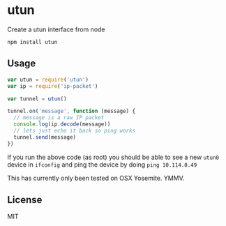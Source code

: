 # utun

Create a utun interface from node

```
npm install utun
```

## Usage

``` js
var utun = require('utun')
var ip = require('ip-packet')

var tunnel = utun()

tunnel.on('message', function (message) {
  // message is a raw IP packet
  console.log(ip.decode(message))
  // lets just echo it back so ping works
  tunnel.send(message)
})
```

If you run the above code (as root) you should be able
to see a new `utun0` device in `ifconfig` and ping the device
by doing `ping 10.114.0.49`

This has currently only been tested on OSX Yosemite. YMMV.

## License

MIT
